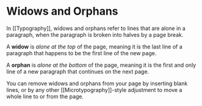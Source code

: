 # Widows and Orphans
In [[Typography]], widows and orphans refer to lines that are alone in a paragraph, when the paragraph is broken into halves by a page break.

A **widow** is *alone at the top* of the page, meaning it is the last line of a paragraph that happens to be the first line of the new page.

A **orphan** is *alone at the bottom* of the page, meaning it is the first and only line of a new paragraph that continues on the next page.

You can remove widows and orphans from your page by inserting blank lines, or by any other [[Microtypography]]-style adjustment to move a whole line to or from the page.